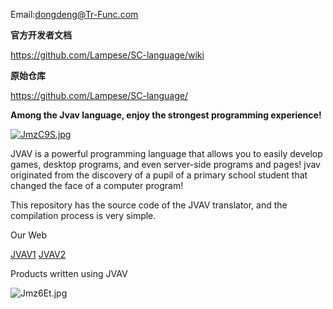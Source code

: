 Email:dongdeng@Tr-Func.com

**官方开发者文档**

https://github.com/Lampese/SC-language/wiki

**原始仓库**

https://github.com/Lampese/SC-language/

**Among the Jvav language, enjoy the strongest programming experience!**

[![JmzC9S.jpg](https://s1.ax1x.com/2020/04/18/JmzC9S.jpg)](https://imgchr.com/i/JmzC9S)

JVAV is a powerful programming language that allows you to easily develop games, desktop programs, and even server-side programs and pages! jvav originated from the discovery of a pupil of a primary school student that changed the face of a computer program!

This repository has the source code of the JVAV translator, and the compilation process is very simple.

Our Web

[JVAV1](jvav.top)
[JVAV2](jvav.org)

Products written using JVAV

![Jmz6Et.jpg](https://s1.ax1x.com/2020/04/18/Jmz6Et.jpg)
